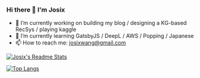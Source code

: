 ### Hi there 👋 I'm Josix
- 🔭 I’m currently working on building my blog / designing a KG-based RecSys / playing kaggle
- 🌱 I’m currently learning GatsbyJS / DeepL / AWS / Popping / Japanese
- 📫 How to reach me: josixwang@gmail.com

[![Josix's Readme Stats](https://github-readme-stats.vercel.app/api?username=josix&show_icons=true&theme=buefy&count_private=true&card_width=400)](https://github.com/anuraghazra/github-readme-stats)

[![Top Langs](https://github-readme-stats.vercel.app/api/top-langs/?username=josix&layout=compact&theme=buefy&card_width=400)](https://github.com/anuraghazra/github-readme-stats)
<!--
**josix/josix** is a ✨ _special_ ✨ repository because its `README.md` (this file) appears on your GitHub profile.
Here are some ideas to get you started:

- 🔭 I’m currently working on ...
- 🌱 I’m currently learning ...
- 👯 I’m looking to collaborate on ...
- 🤔 I’m looking for help with ...
- 💬 Ask me about ...
- 📫 How to reach me: ...
- 😄 Pronouns: ...
- ⚡ Fun fact: ...
-->
